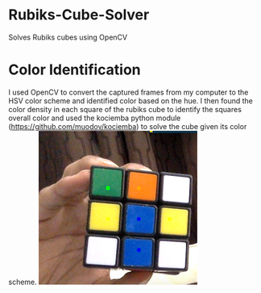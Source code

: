 # Rubiks-Cube-Solver
Solves Rubiks cubes using OpenCV

# Color Identification
I used OpenCV to convert the captured frames from my computer to the HSV color scheme and identified color based on the hue. I then found the color density in each square of the rubiks cube to identify the squares overall color and used the kociemba python module (https://github.com/muodov/kociemba) to solve the cube given its color scheme.
![alt text](https://github.com/ayushdewan/Rubiks-Cube-Solver/blob/master/image.png?raw=true)
